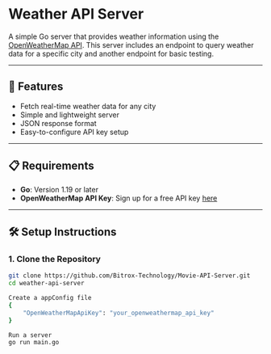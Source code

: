 # Weather API Server

A simple Go server that provides weather information using the [OpenWeatherMap API](https://openweathermap.org/api). This server includes an endpoint to query weather data for a specific city and another endpoint for basic testing.

---

## 🚀 Features

- Fetch real-time weather data for any city
- Simple and lightweight server
- JSON response format
- Easy-to-configure API key setup

---

## 📋 Requirements

- **Go**: Version 1.19 or later
- **OpenWeatherMap API Key**: Sign up for a free API key [here](https://openweathermap.org/api)

---

## 🛠 Setup Instructions

### 1. Clone the Repository

```bash
git clone https://github.com/Bitrox-Technology/Movie-API-Server.git
cd weather-api-server

Create a appConfig file
{
    "OpenWeatherMapApiKey": "your_openweathermap_api_key"
}

Run a server
go run main.go
